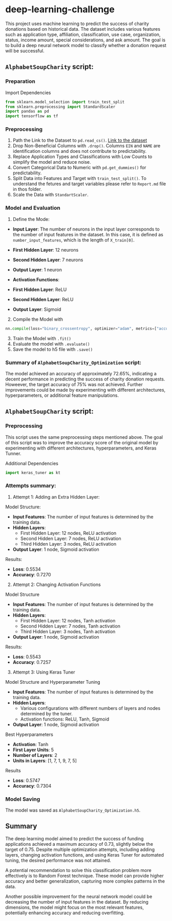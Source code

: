 # deep-learning-challenge

This project uses machine learning to predict the success of charity donations based on historical data. The dataset includes various features such as application type, affiliation, classification, use case, organization, status, income amount, special considerations, and ask amount. The goal is to build a deep neural network model to classify whether a donation request will be successful.

## `AlphabetSoupCharity` script:

### Preparation

Import Dependencies

```python
from sklearn.model_selection import train_test_split
from sklearn.preprocessing import StandardScaler
import pandas as pd
import tensorflow as tf
```

### Preprocessing

1. Path the Link to the Dataset to `pd.read_cs()`. [Link to the dataset](https://static.bc-edx.com/data/dl-1-2/m21/lms/starter/charity_data.csv)
2. Drop Non-Beneficial Columns with `.drop()`. Columns `EIN` and `NAME` are identification columns and does not contribute to predictability.
3. Replace Application Types and Classifications with Low Counts to simplify the model and reduce noise.
4. Convert Categorical Data to Numeric with `pd.get_dummies()` for predictability.
5. Split Data into Features and Target with `train_test_split()`. To understand the fetures and target variables please refer to `Report.md` file in thos folder.
6. Scale the Data with `StandartScaler`.

### Model and Evaluation

1. Define the Mode:
- **Input Layer**: The number of neurons in the input layer corresponds to the number of input features in the dataset. In this case, it is defined as `number_input_features`, which is the length of `X_train[0]`.
- **First Hidden Layer**: 12 neurons
- **Second Hidden Layer**: 7 neurons
- **Output Layer**: 1 neuron

- **Activation Functions**:
- **First Hidden Layer**: ReLU
- **Second Hidden Layer**: ReLU
- **Output Layer**: Sigmoid

2. Compile the Model with
```python
nn.compile(loss="binary_crossentropy", optimizer="adam", metrics=["accuracy"])
```

3. Train the Model with `.fit()`
4. Evaluate the model with `.evaluate()`
5. Save the model to h5 file with `.save()`

### Summary of `AlphabetSoupCharity_Optimization` script:

The model achieved an accuracy of approximately 72.65%, indicating a decent performance in predicting the success of charity donation requests. Howeever, the target accuracy of 75% was not achieved. Further improvements could be made by experimenting with different architectures, hyperparameters, or additional feature manipulations.

## `AlphabetSoupCharity` script:

### Preprocessing

This script uses the same preprocessing steps mentioned above. The goal of this script was to improve the accuracy score of the original model by experimenting with different architectures, hyperparameters, and Keras Tunner.

Additional Dependencies
```python
import keras_tuner as kt
```

### Attempts summary:

1. Attempt 1: Adding an Extra Hidden Layer: 

Model Structure:
- **Input Features**: The number of input features is determined by the training data.
- **Hidden Layers**:
  - First Hidden Layer: 12 nodes, ReLU activation
  - Second Hidden Layer: 7 nodes, ReLU activation
  - Third Hidden Layer: 3 nodes, ReLU activation
- **Output Layer**: 1 node, Sigmoid activation


Results:
- **Loss**: 0.5534
- **Accuracy**: 0.7270

2. Attempt 2: Changing Activation Functions

Model Structure
- **Input Features**: The number of input features is determined by the training data.
- **Hidden Layers**:
  - First Hidden Layer: 12 nodes, Tanh activation
  - Second Hidden Layer: 7 nodes, Tanh activation
  - Third Hidden Layer: 3 nodes, Tanh activation
- **Output Layer**: 1 node, Sigmoid activation

Results:
- **Loss**: 0.5543
- **Accuracy**: 0.7257

3. Attempt 3: Using Keras Tuner

Model Structure and Hyperparameter Tuning
- **Input Features**: The number of input features is determined by the training data.
- **Hidden Layers**:
  - Various configurations with different numbers of layers and nodes determined by the tuner.
  - Activation functions: ReLU, Tanh, Sigmoid
- **Output Layer**: 1 node, Sigmoid activation

Best Hyperparameters
- **Activation**: Tanh
- **First Layer Units**: 5
- **Number of Layers**: 2
- **Units in Layers**: [1, 7, 1, 9, 7, 5]

Results
- **Loss**: 0.5747
- **Accuracy**: 0.7304

### Model Saving
The model was saved as `AlphabetSoupCharity_Optimization.h5`.

## Summary 

The deep learning model aimed to predict the success of funding applications achieved a maximum accuracy of 0.73, slightly below the target of 0.75. Despite multiple optimization attempts, including adding layers, changing activation functions, and using Keras Tuner for automated tuning, the desired performance was not attained.

A potential recommendation to solve this classification problem more effectively is to  Random Forest technique. These model can provide higher accuracy and better generalization, capturing more complex patterns in the data. 

Another possible improvement for the neural network model could be decreasing the number of input features in the dataset. By reducing dimensions, the model might focus on the most relevant features, potentially enhancing accuracy and reducing overfitting.
